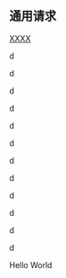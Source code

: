 ## 通用请求


 
  [XXXX](#jump)
 
 
 d
 
 d
 
 d
 
 
 
 d
 
 
 d
 
 d
 
 d
 
 d
 
 d
 
 
 d
 
 d
 
 d
 
 
 
 <span id="jump">Hello World</span>
 


